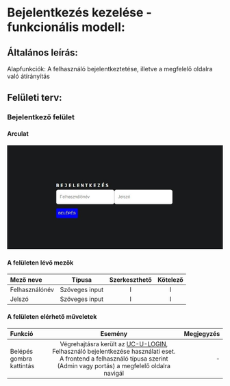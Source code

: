 # Bejelentkezés kezelése - funkcionális modell:

## Általános leírás:

Alapfunkciók: A felhasználó bejelentkeztetése, illetve a megfelelő oldalra való átírányítás</br>

## Felületi terv:

### Bejelentkező felület

#### Arculat

![bejelentkezooldal](loginpage.jpg)

#### A felületen lévő mezők

| Mező neve        |     Típusa     | Szerkeszthető | Kötelező |
|:-----------------|:--------------:|:-------------:|:--------:|
| Felhasználónév   | Szöveges input |       I       |    I     |
| Jelszó           | Szöveges input |       I       |    I     |

#### A felületen elérhető műveletek

| Funkció                  |                                                                                           Esemény                                                                                           | Megjegyzés |
|:-------------------------|:-------------------------------------------------------------------------------------------------------------------------------------------------------------------------------------------:|-----------:|
| Belépés gombra kattintás | Végrehajtásra került az [UC-U-LOGIN](user_usecases.md), Felhasználó bejelentkezése használati eset. A frontend a felhasználó típusa szerint (Admin vagy portás) a megfelelő oldalra navigál |          - |            |

